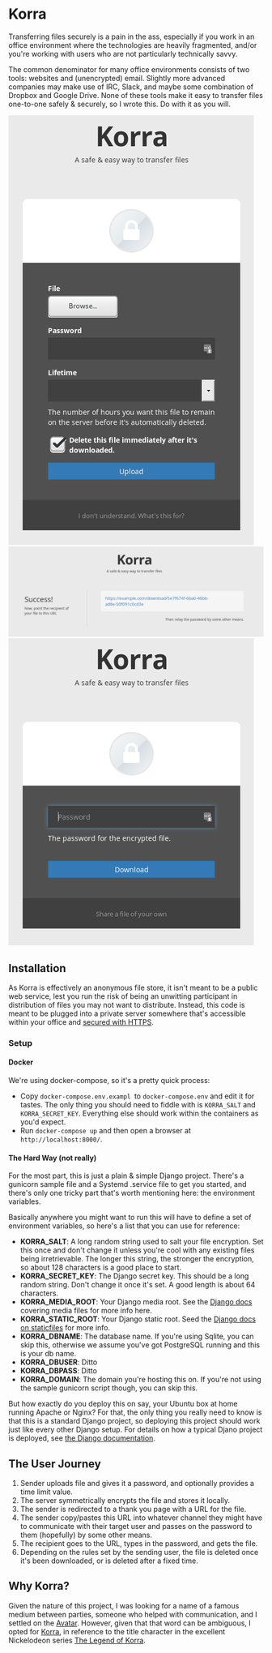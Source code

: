 # Korra

Transferring files securely is a pain in the ass, especially if you work in an
office environment where the technologies are heavily fragmented, and/or you're
working with users who are not particularly technically savvy.

The common denominator for many office environments consists of two tools:
websites and (unencrypted) email.  Slightly more advanced companies may make
use of IRC, Slack, and maybe some combination of Dropbox and Google Drive.
None of these tools make it easy to transfer files one-to-one safely &
securely, so I wrote this.  Do with it as you will.

![upload](upload.png "Upload")
![success](success.png "Success")
![download](download.png "Download")

## Installation

As Korra is effectively an anonymous file store, it isn't meant to be a public
web service, lest you run the risk of being an unwitting participant in
distribution of files you may not want to distribute.  Instead, this code is
meant to be plugged into a private server somewhere that's accessible within
your office and [secured with HTTPS](https://letsencrypt.org/).

### Setup

#### Docker

We're using docker-compose, so it's a pretty quick process:

* Copy `docker-compose.env.exampl `to `docker-compose.env` and edit it for
  tastes.  The only thing you should need to fiddle with is `KORRA_SALT` and
  `KORRA_SECRET_KEY`.  Everything else should work within the containers as
  you'd expect.
* Run `docker-compose up` and then open a browser at `http://localhost:8000/`.

#### The Hard Way (not really)

For the most part, this is just a plain & simple Django project.  There's a
gunicorn sample file and a Systemd .service file to get you started, and
there's only one tricky part that's worth mentioning here: the environment
variables.

Basically anywhere you might want to run this will have to define a set of
environment variables, so here's a list that you can use for reference:

* **KORRA_SALT**: A long random string used to salt your file encryption.  Set
  this once and don't change it unless you're cool with any existing files
  being irretrievable.  The longer this string, the stronger the encryption, so
  about 128 characters is a good place to start.
* **KORRA_SECRET_KEY**: The Django secret key.  This should be a long random
  string.  Don't change it once it's set.  A good length is about 64
  characters.
* **KORRA_MEDIA_ROOT**: Your Django media root.  See the [Django docs](https://docs.djangoproject.com/en/1.9/topics/files/)
  covering media files for more info here.
* **KORRA_STATIC_ROOT**: Your Django static root.  Seed the [Django docs on staticfiles](https://docs.djangoproject.com/en/1.9/ref/contrib/staticfiles/#module-django.contrib.staticfiles)
  for more info.
* **KORRA_DBNAME**: The database name.  If you're using Sqlite, you can skip
  this, otherwise we assume you've got PostgreSQL running and this is your db
  name.
* **KORRA_DBUSER**: Ditto
* **KORRA_DBPASS**: Ditto
* **KORRA_DOMAIN**: The domain you're hosting this on.  If you're not using the
  sample gunicorn script though, you can skip this.

But how exactly do you deploy this on say, your Ubuntu box at home running
Apache or Nginx?  For that, the only thing you really need to know is that this
is a standard Django project, so deploying this project should work just like
every other Django setup.  For details on how a typical Djano project is
deployed, see [the Django documentation](https://docs.djangoproject.com/en/1.9/howto/deployment/wsgi/).

## The User Journey

1. Sender uploads file and gives it a password, and optionally provides
   a time limit value.
2. The server symmetrically encrypts the file and stores it locally.
3. The sender is redirected to a thank you page with a URL for the file.
4. The sender copy/pastes this URL into whatever channel they might have
   to communicate with their target user and passes on the password to
   them (hopefully) by some other means.
5. The recipient goes to the URL, types in the password, and gets the
   file.
6. Depending on the rules set by the sending user, the file is deleted
   once it's been downloaded, or is deleted after a fixed time.

## Why Korra?

Given the nature of this project, I was looking for a name of a famous
medium between parties, someone who helped with communication, and I
settled on the [Avatar](https://en.wikipedia.org/wiki/Avatar:_The_Last_Airbender).
However, given that that word can be ambiguous, I opted for [Korra](https://en.wikipedia.org/wiki/Korra),
in reference to the title character in the excellent Nickelodeon series
[The Legend of Korra](https://en.wikipedia.org/wiki/The_Legend_of_Korra).
